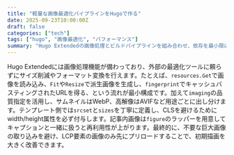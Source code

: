 ```yaml
---
title: "軽量な画像最適化パイプラインをHugoで作る"
date: 2025-09-23T10:00:00Z
draft: false
categories: ["tech"]
tags: ["hugo", "画像最適化", "パフォーマンス"]
summary: "Hugo Extendedの画像処理とビルドパイプラインを組み合わせ、依存を最小限に抑えた軽量な画像最適化フローを構築。生成物のサイズ削減とLCP改善のための実践メモ。"
---
```


Hugo Extendedには画像処理機能が備わっており、外部の最適化ツールに頼らずにサイズ削減やフォーマット変換を行えます。たとえば、`resources.Get`で画像を読み込み、`Fit`や`Resize`で派生画像を生成し、`fingerprint`でキャッシュバスティングされたURLを得る、という流れが最小構成です。加えて`imaging`の品質指定を活用し、サムネイルはWebP、高解像はAVIFなど用途ごとに出し分けます。テンプレート側では`srcset`と`sizes`を丁寧に定義し、CLSを避けるためにwidth/height属性を必ず付与します。記事内画像は`figure`のラッパーを用意してキャプションと一緒に扱うと再利用性が上がります。最終的に、不要な巨大画像の取り込みを避け、LCP要素の画像のみ先にプリロードすることで、初期描画を大きく改善できます。
